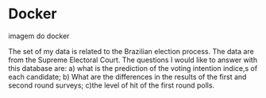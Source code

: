 # Docker
imagem do docker

The set of my data is related to the Brazilian election process. The data are from the Supreme Electoral Court.
The questions I would like to answer with this database are: a) what is the prediction of the voting intention indice,s of each candidate; b) What are the differences in the results of the first and second round surveys; c)the level of hit of the first round polls.
